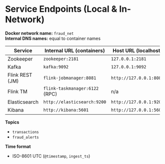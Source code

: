 # Service Endpoints (Local & In-Network)

**Docker network name:** `fraud_net`  
**Internal DNS names:** equal to container names

| Service          | Internal URL (containers)           | Host URL (localhost)            |
|------------------|-------------------------------------|---------------------------------|
| Zookeeper        | `zookeeper:2181`                    | `127.0.0.1:2181`                |
| Kafka            | `kafka:9092`                        | `127.0.0.1:9092`                |
| Flink REST (JM)  | `flink-jobmanager:8081`             | `http://127.0.0.1:8081`         |
| Flink TM         | `flink-taskmanager:6122` (RPC)      | n/a                              |
| Elasticsearch    | `http://elasticsearch:9200`         | `http://127.0.0.1:9200`         |
| Kibana           | `http://kibana:5601`                | `http://127.0.0.1:5601`         |

**Topics**
- `transactions`
- `fraud_alerts`

**Time format**
- ISO-8601 UTC (`@timestamp`, `ingest_ts`)
